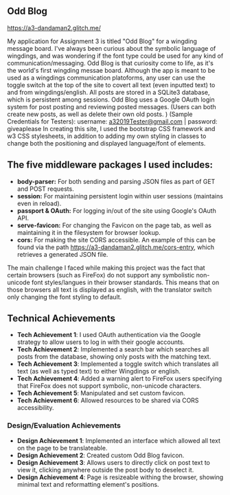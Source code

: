 ## Odd Blog

https://a3-dandaman2.glitch.me/


My application for Assignment 3 is titled "Odd Blog" for a wingding message board. I've always been curious about the symbolic language of wingdings, and was wondering
if the font type could be used for any kind of communication/messaging. Odd Blog is that curiosity come to life, as it's the world's first wingding messae board. Although
the app is meant to be used as a wingdings communication platoforms, any user can use the toggle switch at the top of the site to covert all text (even inputted text) to 
and from wingdings/english. All posts are stored in a SQLite3 database, which is persistent among sessions. 
Odd Blog uses a Google OAuth login system for post posting and reviewing posted messages. (Users can both create new posts, as well as delete their own old posts. )
  (Sample Credentials for Testers): username: a32019Tester@gmail.com | password: giveaplease
In creating this site, I used the bootstrap CSS framework and w3 CSS stylesheets, in addition to adding my own styling in classes to change both the positioning and 
displayed language/font of elements. 
## The five middleware packages I used includes:
 - **body-parser:** For both sending and parsing JSON files as part of GET and POST requests.
 - **session:** For maintaining persistent login within user sessions (maintains even in reload).
 - **passport & OAuth:** For logging in/out of the site using Google's OAuth API.
 - **serve-favicon:** For changing the Favicon on the page tab, as well as maintaining it in the filesystem for browser lookup.
 - **cors:** For making the site CORS accessible. An example of this can be found via the path https://a3-dandaman2.glitch.me/cors-entry, 
         which retrieves a generated JSON file.
 
The main challenge I faced while making this project was the fact that certain browsers (such as FireFox) do not support any symbolistic non-unicode font styles/langues 
in their browser standards. This means that on those browsers all text is displayed as english, with the translator switch only changing the font styling to default. 

## Technical Achievements
- **Tech Achievement 1**: I used OAuth authentication via the Google strategy to allow users to log in with their google accounts.
- **Tech Achievement 2**: Implemented a search bar which searches all posts from the database, showing only posts with the matching text.
- **Tech Achievement 3**: Implemented a toggle switch which translates all text (as well as typed text) to either Wingdings or english.
- **Tech Achievement 4**: Added a warning alert to FireFox users specifying that FireFox does not support symbolic, non-unicode characters.
- **Tech Achievement 5**: Manipulated and set custom favicon.
- **Tech Achievement 6**: Allowed resources to be shared via CORS accessibility.

### Design/Evaluation Achievements
- **Design Achievement 1**: Implemented an interface which allowed all text on the page to be translateable. 
- **Design Achievement 2**: Created custom Odd Blog favicon.
- **Design Achievement 3**: Allows users to directly click on post text to view it, clicking anywhere outside the post body to deselect it. 
- **Design Achievement 4**: Page is resizeable withing the browser, showing minimal text and reformatting element's positions. 